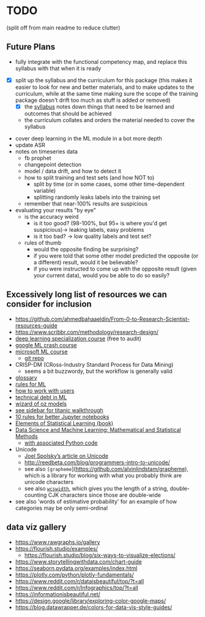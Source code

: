 # TODO

(split off from main readme to reduce clutter)

## Future Plans

* fully integrate with the functional competency map, and replace this syllabus with that when it is ready
* [x] split up the syllabus and the curriculum for this package (this makes it easier to look for new and better
  materials, and to make updates to the curriculum, while at the same time making sure the scope of the training package
  doesn't drift too much as stuff is added or removed)
  * [x] the [syllabus](syllabus.md) notes down things that need to be learned and outcomes that should be achieved
  * the curriculum collates and orders the material needed to cover the syllabus
* cover deep learning in the ML module in a bot more depth
* update ASR
* notes on timeseries data
  * fb prophet
  * changepoint detection
  * model / data drift, and how to detect it
  * how to split training and test sets (and how NOT to)
    * split by time (or in some cases, some other time-dependent variable)
    * splitting randomly leaks labels into the training set
  * remember that near-100% results are suspicious
* evaluating your results "by eye"
  * is the accuracy weird
    * is it too good? (98-100%, but 95+ is where you'd get suspicious)-> leaking labels, easy problems
    * is it too bad? -> low quality labels and test set?
  * rules of thumb
    * would the opposite finding be surprising?
    * if you were told that some other model predicted the opposite (or a different) result, would it be believable?
    * if you were instructed to come up with the opposite result (given your current data), would you be able to do so
      easily?

## Excessively long list of resources we can consider for inclusion

* https://github.com/ahmedbahaaeldin/From-0-to-Research-Scientist-resources-guide
* https://www.scribbr.com/methodology/research-design/
* [deep learning specialization course](https://www.deeplearning.ai/deep-learning-specialization/) (free to audit)
* [google ML crash course](https://developers.google.com/machine-learning/crash-course)
* [microsoft ML course](https://microsoft.github.io/ML-For-Beginners/#/)
  * [git repo](https://github.com/microsoft/ML-For-Beginners/blob/main/1-Introduction/1-intro-to-ML/README.md)
* CRISP-DM (CRoss-Industry Standard Process for Data Mining)
  * seems a bit buzzwordy, but the workflow is generally valid
* [glossary](https://developers.google.com/machine-learning/glossary/)
* [rules for ML](https://developers.google.com/machine-learning/guides/rules-of-ml/)
* [how to work with users](https://pair.withgoogle.com/guidebook/)
* [technical debt in ML](https://ai.google/research/pubs/pub43146)
* [wizard of oz models](https://medium.com/google-design/human-centered-machine-learning-a770d10562cd)
* [see sidebar for titanic walkthrough](https://techdevguide.withgoogle.com/paths/machine-learning/sequence-2/kaggle-competition-titanic/#!)
* [10 rules for better Jupyter notebooks](https://journals.plos.org/ploscompbiol/article?id=10.1371/journal.pcbi.1007007)
* [Elements of Statistical Learning (book)](https://web.stanford.edu/~hastie/Papers/ESLII.pdf)
* [Data Science and Machine Learning: Mathematical and Statistical Methods](https://people.smp.uq.edu.au/DirkKroese/DSML/)
  * [with associated Python code](https://github.com/DSML-book/)
* Unicode
  * [Joel Spolsky’s article on Unicode](https://www.joelonsoftware.com/2003/10/08/the-absolute-minimum-every-software-developer-absolutely-positively-must-know-about-unicode-and-character-sets-no-excuses/)
  * http://reedbeta.com/blog/programmers-intro-to-unicode/
  * see also `[grapheme`](https://github.com/alvinlindstam/grapheme), which is a library for working with what you
    probably think are unicode characters
  * see also [`wcswidth`](https://github.com/jquast/wcwidth), which gives you the length of a string, double-counting CJK
    characters since those are double-wide
* see also 'words of estimative probability' for an example of how categories may be only semi-ordinal

## data viz gallery

* https://www.rawgraphs.io/gallery
* https://flourish.studio/examples/
  * https://flourish.studio/blog/six-ways-to-visualize-elections/
* https://www.storytellingwithdata.com/chart-guide
* https://seaborn.pydata.org/examples/index.html
* https://plotly.com/python/plotly-fundamentals/
* https://www.reddit.com/r/dataisbeautiful/top/?t=all
* https://www.reddit.com/r/Infographics/top/?t=all
* https://informationisbeautiful.net/
* https://design.google/library/exploring-color-google-maps/
* https://blog.datawrapper.de/colors-for-data-vis-style-guides/
